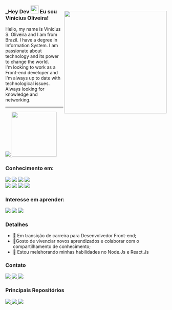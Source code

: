 <img  style="margin-top: 40px;"  align="right"  width="320px"   src="https://c.tenor.com/-FrhKlflxTEAAAAC/hello-homer-simpson.gif">

### _Hey Dev <img  src="https://raw.githubusercontent.com/iampavangandhi/iampavangandhi/master/gifs/Hi.gif"  height="25px">  Eu sou Vinicius Oliveira!

<p aling="center">Hello, my name is Vinicius S. Oliveira and I am from Brazil. I have a degree in Information System. I am passionate about technology and its power to change the world. <br>
I'm looking to work as a Front-end developer and I'm always up to date with technological issues. Always looking for knowledge and networking.
</p>

---
<div align="center">
</div>
<div align="left"  style="display: inline_block">
<a href="#">
<img src="https://github-readme-stats.vercel.app/api/top-langs/?username=viniciusoliver-stack&layout=compact&text_color=ccc&theme=dracula&title_color=fff">
</a>
<a href="#">
  <img  src="https://github-readme-stats.vercel.app/api?username=viniciusoliver-stack&show_icons=true&text_color=ccc&theme=dracula&title_color=fff" height="140px" />
</a>
</div>

### Conhecimento em:
<div aling="left" style="display: inline_block">
<div align="left">
<img src="https://img.shields.io/badge/HTML5-E34F26?style=for-the-badge&logo=html5&logoColor=white">
<img src="https://img.shields.io/badge/CSS3-1572B6?style=for-the-badge&logo=css3&logoColor=white">
<img src="https://img.shields.io/badge/Bootstrap-563D7C?style=for-the-badge&logo=bootstrap&logoColor=white">
<img src="https://img.shields.io/badge/JavaScript-F7DF1E?style=for-the-badge&logo=javascript&logoColor=black">
</div>

<div align="left">
<img src="https://img.shields.io/badge/Node.js-43853D?style=for-the-badge&logo=node.js&logoColor=white">
<img src="https://img.shields.io/badge/React-20232A?style=for-the-badge&logo=react&logoColor=61DAFB">
<img src="https://img.shields.io/badge/GIT-E44C30?style=for-the-badge&logo=git&logoColor=white">
<img src="https://img.shields.io/badge/Figma-F24E1E?style=for-the-badge&logo=figma&logoColor=white">
<div>

### Interesse em aprender:
<div align="left">
<img src="https://img.shields.io/badge/TypeScript-007ACC?style=for-the-badge&logo=typescript&logoColor=white">
<img src="https://img.shields.io/badge/React_Native-20232A?style=for-the-badge&logo=react&logoColor=61DAFB"> 
<img src="https://img.shields.io/badge/Tailwind_CSS-38B2AC?style=for-the-badge&logo=tailwind-css&logoColor=white"> 
</div>

### Detalhes
- 🌱 Em transição de carreira para Desenvolvedor Front-end;
-  🤗Gosto de vivenciar novos aprendizados e colaborar com o compartilhamento de conhecimento;
- 🧐 Estou melehorando minhas habilidades no Node.Js e React.Js

### Contato
<div>
<a href="https://www.linkedin.com/in/viniciussantos-oliveira/">
<img src="https://img.shields.io/badge/LinkedIn-0077B5?style=for-the-badge&logo=linkedin&logoColor=white"> 
</a>
<a href="https://www.linkedin.com/in/viniciussantos-oliveira/">
<img src="https://img.shields.io/badge/Gmail-D14836?style=for-the-badge&logo=gmail&logoColor=white"> 
</a>
<a href="https://www.linkedin.com/in/viniciussantos-oliveira/">
<img src="https://img.shields.io/badge/WhatsApp-25D366?style=for-the-badge&logo=whatsapp&logoColor=white"> 
</a>
<div>

### Principais Repositórios
<div>
<a href="https://github.com/ViniciusOliver-stack/Rocketseat-Explorer">
<img src="https://github-readme-stats.vercel.app/api/pin/?username=viniciusoliver-stack&repo=Rocketseat-Explorer&text_color=ccc&theme=dracula&title_color=fff">
</a>
<a href="https://github.com/ViniciusOliver-stack/Focus-Pomodoro">
<img src="https://github-readme-stats.vercel.app/api/pin/?username=viniciusoliver-stack&repo=Focus-Pomodoro&text_color=ccc&theme=dracula&title_color=fff">
</a>
<a href="https://github.com/ViniciusOliver-stack/Pokedex-V2">
<img src="https://github-readme-stats.vercel.app/api/pin/?username=viniciusoliver-stack&repo=Pokedex-V2&text_color=ccc&theme=dracula&title_color=fff" >
</a>
<div>
